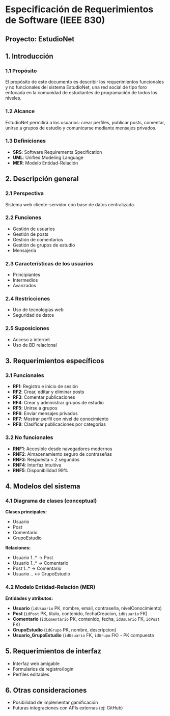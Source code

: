 # Especificación de Requerimientos de Software (IEEE 830)

## Proyecto: EstudioNet

## 1. Introducción

### 1.1 Propósito
El propósito de este documento es describir los requerimientos funcionales y no funcionales del sistema EstudioNet, una red social de tipo foro enfocada en la comunidad de estudiantes de programación de todos los niveles.

### 1.2 Alcance
EstudioNet permitirá a los usuarios: crear perfiles, publicar posts, comentar, unirse a grupos de estudio y comunicarse mediante mensajes privados.

### 1.3 Definiciones
- **SRS**: Software Requirements Specification
- **UML**: Unified Modeling Language
- **MER**: Modelo Entidad-Relación

## 2. Descripción general

### 2.1 Perspectiva
Sistema web cliente-servidor con base de datos centralizada.

### 2.2 Funciones
- Gestión de usuarios
- Gestión de posts
- Gestión de comentarios
- Gestión de grupos de estudio
- Mensajería

### 2.3 Características de los usuarios
- Principiantes
- Intermedios
- Avanzados

### 2.4 Restricciones
- Uso de tecnologías web
- Seguridad de datos

### 2.5 Suposiciones
- Acceso a internet
- Uso de BD relacional

## 3. Requerimientos específicos

### 3.1 Funcionales
- **RF1**: Registro e inicio de sesión
- **RF2**: Crear, editar y eliminar posts
- **RF3**: Comentar publicaciones
- **RF4**: Crear y administrar grupos de estudio
- **RF5**: Unirse a grupos
- **RF6**: Enviar mensajes privados
- **RF7**: Mostrar perfil con nivel de conocimiento
- **RF8**: Clasificar publicaciones por categorías

### 3.2 No funcionales
- **RNF1**: Accesible desde navegadores modernos
- **RNF2**: Almacenamiento seguro de contraseñas
- **RNF3**: Respuesta < 2 segundos
- **RNF4**: Interfaz intuitiva
- **RNF5**: Disponibilidad 99%

## 4. Modelos del sistema

### 4.1 Diagrama de clases (conceptual)
**Clases principales:**
- Usuario
- Post
- Comentario
- GrupoEstudio

**Relaciones:**
- Usuario 1..* → Post
- Usuario 1..* → Comentario
- Post 1..* → Comentario
- Usuario *..* ↔ GrupoEstudio

### 4.2 Modelo Entidad-Relación (MER)

**Entidades y atributos:**
- **Usuario** (`idUsuario` PK, nombre, email, contraseña, nivelConocimiento)
- **Post** (`idPost` PK, titulo, contenido, fechaCreacion, `idUsuario` FK)
- **Comentario** (`idComentario` PK, contenido, fecha, `idUsuario` FK, `idPost` FK)
- **GrupoEstudio** (`idGrupo` PK, nombre, descripcion)
- **Usuario_GrupoEstudio** (`idUsuario` FK, `idGrupo` FK) - PK compuesta

## 5. Requerimientos de interfaz

- Interfaz web amigable
- Formularios de registro/login
- Perfiles editables

## 6. Otras consideraciones

- Posibilidad de implementar gamificación
- Futuras integraciones con APIs externas (ej: GitHub)